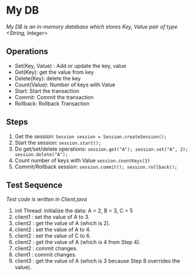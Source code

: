 # My DB
_My DB is an in-memory database which stores Key, Value pair of type <String, Integer>_ 

## Operations
- Set(Key, Value) : Add or update the key, value
- Get(Key): get the value from key
- Delete(Key): delete the key
- Count(Value): Number of keys with Value
- Start: Start the transaction
- Commit: Commit the transaction
- Rollback: Rollback Transaction

## Steps
1. Get the session: ``Session session = Session.createSession();``
2. Start the session: ``session.start();``
3. Do get/set/delete operations: ``session.get("A"); session.set("A", 2); session.delete("A");``
4. Count number of keys with Value ``session.countKeys(3)``
5. Commit/Rollback session: ``session.commit(); session.rollback();``

## Test Sequence
_Test code is written in Client.java_
1. init Thread: initialize the data: A = 2, B = 3, C = 5
2. client1 : set the value of A to 3.
3. client2 : get the value of A (which is 2).
4. client2 : set the value of A to 4.
5. client2 : set the value of C to 6.
6. client2 : get the value of A (which is 4 from Step 4).
7. client2 : commit changes.
8. client1 : commit changes.
9. client3 : get the value of A (which is 3 because Step 8 overrides the value).
